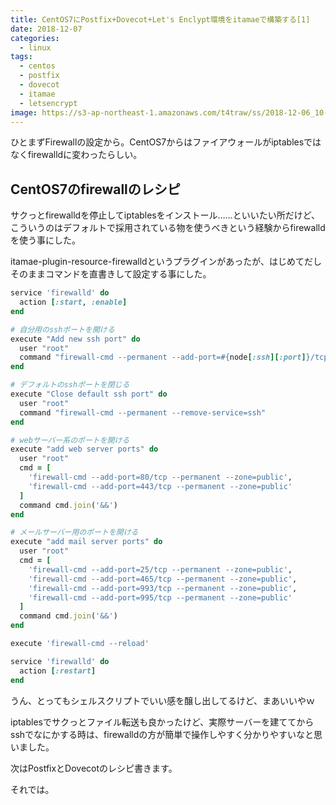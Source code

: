 ```yaml
---
title: CentOS7にPostfix+Dovecot+Let's Enclypt環境をitamaeで構築する[1]
date: 2018-12-07
categories:
  - linux
tags:
  - centos
  - postfix
  - dovecot
  - itamae
  - letsencrypt
image: https://s3-ap-northeast-1.amazonaws.com/t4traw/ss/2018-12-06_10-53-23.png
---
```

ひとまずFirewallの設定から。CentOS7からはファイアウォールがiptablesではなくfirewalldに変わったらしい。

<!--more-->

## CentOS7のfirewallのレシピ

サクっとfirewalldを停止してiptablesをインストール……といいたい所だけど、こういうのはデフォルトで採用されている物を使うべきという経験からfirewalldを使う事にした。

itamae-plugin-resource-firewalldというプラグインがあったが、はじめてだしそのままコマンドを直書きして設定する事にした。

```ruby
service 'firewalld' do
  action [:start, :enable]
end

# 自分用のsshポートを開ける
execute "Add new ssh port" do
  user "root"
  command "firewall-cmd --permanent --add-port=#{node[:ssh][:port]}/tcp --zone=public"
end

# デフォルトのsshポートを閉じる
execute "Close default ssh port" do
  user "root"
  command "firewall-cmd --permanent --remove-service=ssh"
end

# webサーバー系のポートを開ける
execute "add web server ports" do
  user "root"
  cmd = [
    'firewall-cmd --add-port=80/tcp --permanent --zone=public',
    'firewall-cmd --add-port=443/tcp --permanent --zone=public'
  ]
  command cmd.join('&&')
end

# メールサーバー用のポートを開ける
execute "add mail server ports" do
  user "root"
  cmd = [
    'firewall-cmd --add-port=25/tcp --permanent --zone=public',
    'firewall-cmd --add-port=465/tcp --permanent --zone=public',
    'firewall-cmd --add-port=993/tcp --permanent --zone=public',
    'firewall-cmd --add-port=995/tcp --permanent --zone=public'
  ]
  command cmd.join('&&')
end

execute 'firewall-cmd --reload'

service 'firewalld' do
  action [:restart]
end

```
うん、とってもシェルスクリプトでいい感を醸し出してるけど、まあいいやｗ

iptablesでサクっとファイル転送も良かったけど、実際サーバーを建ててからsshでなにかする時は、firewalldの方が簡単で操作しやすく分かりやすいなと思いました。

次はPostfixとDovecotのレシピ書きます。

それでは。